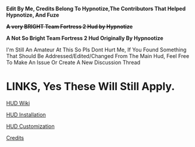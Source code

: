 **Edit By Me, Credits Belong To Hypnotize,The Contributors That Helped Hypnotize, And Fuze**

~~**A very BRIGHT Team Fortress 2 Hud by Hypnotize**~~

**A Not So Bright Team Fortress 2 Hud Originally By Hypnootize**

I'm Still An Amateur At This So Pls Dont Hurt Me, If You Found Something That Should Be Addressed/Edited/Changed From The Main Hud, Feel Free To Make An Issue Or Create A New Discussion Thread

<a>LINKS, Yes These Will Still Apply.</a>
====

[HUD Wiki](https://github.com/Hypnootize/Sunset-Hud/wiki)

[HUD Installation](https://github.com/Hypnootize/Sunset-Hud/wiki/Installation)

[HUD Customization](https://github.com/Hypnootize/Sunset-Hud/wiki/Customization)

[Credits](https://github.com/Hypnootize/Sunset-Hud/wiki/Credits)
